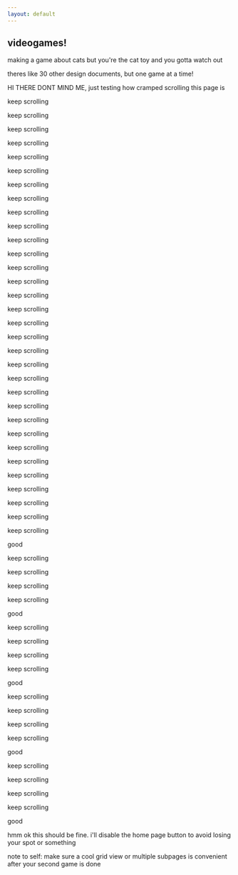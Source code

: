 ```yaml
---
layout: default
---
```


## videogames!

making a game about cats but you're the cat toy and you gotta watch out

theres like 30 other design documents, but one game at a time!




<p>
HI THERE DONT MIND ME, just testing how cramped scrolling this page is

<p>
keep scrolling
<p>
keep scrolling
<p>
keep scrolling
<p>
keep scrolling
<p>
keep scrolling
<p>
keep scrolling
<p>
keep scrolling
<p>
keep scrolling
<p>
keep scrolling
<p>
keep scrolling
<p>
keep scrolling
<p>
keep scrolling
<p>
keep scrolling
<p>
keep scrolling
<p>
keep scrolling
<p>
keep scrolling
<p>
keep scrolling
<p>
keep scrolling
<p>
keep scrolling
<p>
keep scrolling
<p>
keep scrolling
<p>
keep scrolling
<p>
keep scrolling
<p>
keep scrolling
<p>
keep scrolling
<p>
keep scrolling
<p>
keep scrolling
<p>
keep scrolling
<p>
keep scrolling
<p>
keep scrolling
<p>
keep scrolling
<p>
keep scrolling
<p>
good
<p>
keep scrolling
<p>
keep scrolling
<p>
keep scrolling
<p>
keep scrolling
<p>
good
<p>
keep scrolling
<p>
keep scrolling
<p>
keep scrolling
<p>
keep scrolling
<p>
good
<p>
keep scrolling
<p>
keep scrolling
<p>
keep scrolling
<p>
keep scrolling
<p>
good
<p>
keep scrolling
<p>
keep scrolling
<p>
keep scrolling
<p>
keep scrolling
<p>
good
<p>
<p>
hmm ok this should be fine. i'll disable the home page button to avoid losing your spot or something
<p>

note to self: make sure a cool grid view or multiple subpages is convenient after your second game is done